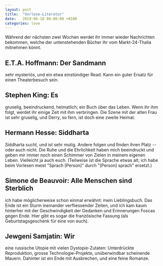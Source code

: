 ```yaml
---
layout: post
title:  "Vorlese-Literatur"
date:   2019-06-10 08:00:00 +0100
categories: love
---
```

Während der nächsten zwei Wochen werdet ihr immer wieder Nachrichten bekommen, welche der untenstehenden Bücher ihr vom Markt-24-Thalia mitnehmen könnt.
## E.T.A. Hoffmann: Der Sandmann
sehr mysteriös, und ein etwa einstündiger Read. Kann ein guter Ersatz für einen Theaterbesuch sein.

## Stephen King: Es
gruselig, beeindruckend, heimatlich; ein Buch über das Leben. Wenn ihr ihm folgt, werdet ihr einige Zeit mit ihm verbringen. Die Szene mit der alten Frau ist sehr gruselig, und Derry, so fern, ist doch eine zweite Heimat.

## Hermann Hesse: Siddharta
Siddharta sucht, und ist sehr mutig. Andere folgen und finden ihren Platz -- oder auch nicht. Die Ruhe und die Ehrlichkeit haben mich beeindruckt und geben mir immer noch einen Schimmer von Zielen in meinem eigenen Leben. Vielleicht ja auch euch. (Teilweise ist die Sprache etwas alt; ich habe beim Vorlesen meist "Sprach [Person]" durch "[Person] sprach" ersetzt.)


## Simone de Beauvoir: Alle Menschen sind Sterblich
ich habe möglicherweise schon einmal erwähnt: mein Lieblingsbuch. Das Ende ist ein Sturm ineinander verfliessender Zeiten, und ich kam kaum hinterher mit der Geschwindigkeit der Gedanken und Erinnerungen Foscas gegen Ende. Hier gibt es sogar die französische Fassung (als Geburtstagsgeschenk für eine von euch).

## Jewgeni Samjatin: Wir
eine russische Utopie mit vielen Dystopie-Zutaten: Unterdrückte Reproduktion, grosse Technologie-Projekte, unüberwindbar scheinende Mauern. Dahinter ist ein Ende mit Ausbrechen, und eine feine Romanze.